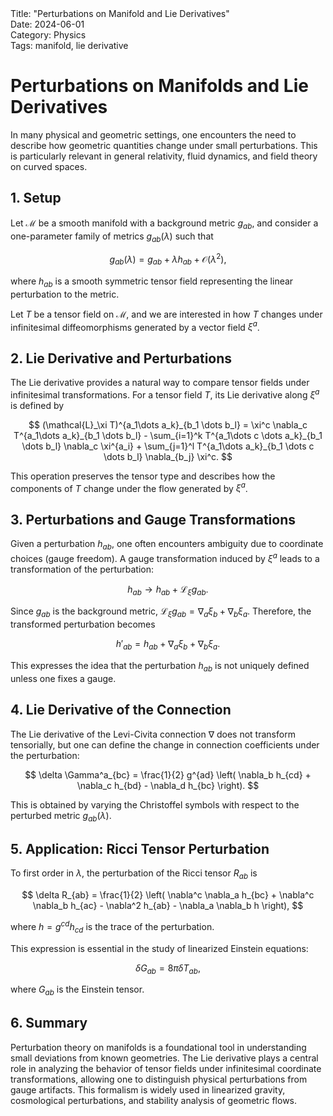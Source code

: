 <div class="yaml-meta">
Title: "Perturbations on Manifold and Lie Derivatives"<br>
Date: 2024-06-01<br>
Category: Physics<br>
Tags: manifold, lie derivative<br>
</div>

# Perturbations on Manifolds and Lie Derivatives

In many physical and geometric settings, one encounters the need to describe how geometric quantities change under small perturbations. This is particularly relevant in general relativity, fluid dynamics, and field theory on curved spaces.

## 1. Setup

Let $\mathcal{M}$ be a smooth manifold with a background metric $g_{ab}$, and consider a one-parameter family of metrics $g_{ab}(\lambda)$ such that

$$
    g_{ab}(\lambda) = g_{ab} + \lambda h_{ab} + \mathcal{O}(\lambda^2),
$$

where $h_{ab}$ is a smooth symmetric tensor field representing the linear perturbation to the metric.

Let $T$ be a tensor field on $\mathcal{M}$, and we are interested in how $T$ changes under infinitesimal diffeomorphisms generated by a vector field $\xi^a$.

## 2. Lie Derivative and Perturbations

The Lie derivative provides a natural way to compare tensor fields under infinitesimal transformations. For a tensor field $T$, its Lie derivative along $\xi^a$ is defined by

$$
    (\mathcal{L}_\xi T)^{a_1\dots a_k}_{b_1 \dots b_l} = \xi^c \nabla_c T^{a_1\dots a_k}_{b_1 \dots b_l} - \sum_{i=1}^k T^{a_1\dots c \dots a_k}_{b_1 \dots b_l} \nabla_c \xi^{a_i} + \sum_{j=1}^l T^{a_1\dots a_k}_{b_1 \dots c \dots b_l} \nabla_{b_j} \xi^c.
$$

This operation preserves the tensor type and describes how the components of $T$ change under the flow generated by $\xi^a$.

## 3. Perturbations and Gauge Transformations

Given a perturbation $h_{ab}$, one often encounters ambiguity due to coordinate choices (gauge freedom). A gauge transformation induced by $\xi^a$ leads to a transformation of the perturbation:

$$
    h_{ab} \rightarrow h_{ab} + \mathcal{L}_\xi g_{ab}.
$$

Since $g_{ab}$ is the background metric, $\mathcal{L}_\xi g_{ab} = \nabla_a \xi_b + \nabla_b \xi_a$. Therefore, the transformed perturbation becomes

$$
    h'_{ab} = h_{ab} + \nabla_a \xi_b + \nabla_b \xi_a.
$$

This expresses the idea that the perturbation $h_{ab}$ is not uniquely defined unless one fixes a gauge.

## 4. Lie Derivative of the Connection

The Lie derivative of the Levi-Civita connection $\nabla$ does not transform tensorially, but one can define the change in connection coefficients under the perturbation:

$$
    \delta \Gamma^a_{bc} = \frac{1}{2} g^{ad} \left( \nabla_b h_{cd} + \nabla_c h_{bd} - \nabla_d h_{bc} \right).
$$

This is obtained by varying the Christoffel symbols with respect to the perturbed metric $g_{ab}(\lambda)$.

## 5. Application: Ricci Tensor Perturbation

To first order in $\lambda$, the perturbation of the Ricci tensor $R_{ab}$ is

$$
    \delta R_{ab} = \frac{1}{2} \left( \nabla^c \nabla_a h_{bc} + \nabla^c \nabla_b h_{ac} - \nabla^2 h_{ab} - \nabla_a \nabla_b h \right),
$$

where $h = g^{cd} h_{cd}$ is the trace of the perturbation.

This expression is essential in the study of linearized Einstein equations:

$$
    \delta G_{ab} = 8 \pi \delta T_{ab},
$$

where $G_{ab}$ is the Einstein tensor.

## 6. Summary

Perturbation theory on manifolds is a foundational tool in understanding small deviations from known geometries. The Lie derivative plays a central role in analyzing the behavior of tensor fields under infinitesimal coordinate transformations, allowing one to distinguish physical perturbations from gauge artifacts. This formalism is widely used in linearized gravity, cosmological perturbations, and stability analysis of geometric flows.
